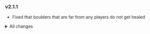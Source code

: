 
### v2.1.1
- Fixed that boulders that are far from any players do not get healed

<details>
<summary>All changes</summary>

### v2.1.0
- Update to CoreLib 2.0.0
- Fixed crash when exiting to main menu

### v2.0.2
- Fixed issues using Infinite Ore Boulder mod on dedicated servers

### v2.0.1
- Reduced minimum damage before healing, so that one drill can mine boulders.

### v2.0.0
- Mod rewritten and updated.

### v1.0.0
- Initial Release (Original mod from `wu452148993`)
</details>